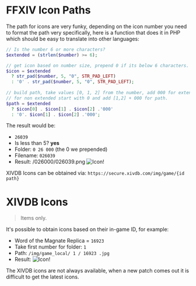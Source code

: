 # FFXIV Icon Paths

The path for icons are very funky, depending on the icon number you need to format the path very specifically, here is a function that does it in PHP which should be easy to translate into other languages:

```php
// Is the number 6 or more characters?
$extended = (strlen($number) >= 6);

// get icon based on number size, prepend 0 if its below 6 characters.
$icon = $extended 
  ? str_pad($number, 5, "0", STR_PAD_LEFT) 
  : '0' . str_pad($number, 5, "0", STR_PAD_LEFT);
  
// build path, take values [0, 1, 2] from the number, add 000 for extended
// for non extended start with 0 and add [1,2] + 000 for path.
$path = $extended 
  ? $icon[0] . $icon[1] . $icon[2] .'000' 
  : '0'. $icon[1] . $icon[2] .'000';
```

The result would be:

- `26039`
- Is less than 5? **yes**
- Folder: `0 26 000` (the 0 we prepended)
- Filename: `026039`
- Result: /026000/026039.png ![Icon!](https://secure.xivdb.com/img/game/026000/026039.png)

XIVDB Icons can be obtained via: `https://secure.xivdb.com/img/game/{id path}`

# XIVDB Icons

> Items only.

It's possible to obtain icons based on their in-game ID, for example:

- Word of the Magnate Replica = `16923`
- Take first number for folder: `1`
- Path: `/img/game_local/ 1 / 16923 .jpg`
- Result: ![Icon!](https://secure.xivdb.com/img/game_local/1/16923.jpg)

The XIVDB icons are not always available, when a new patch comes out it is difficult to get the latest icons.
